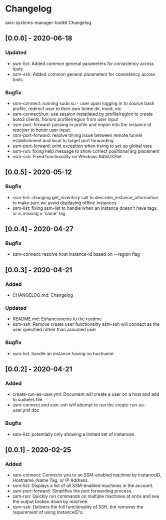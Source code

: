 # Changelog
aws-systems-manager-toolkit Changelog

## [0.0.6] - 2020-06-18
### Updated
- ssm-list: Added common general parameters for consistency across tools
- ssm-ssh: Added common general parameters for consistency across tools
### Bugfix
- ssm-connect: running sudo su - user upon logging in to source bash profile, redirect user to their own home dir, motd, etc
- ssm-connect/run: use session instatiated by profile/region to create boto3 clients, honors profile/region from user input
- ssm-port-forward: passing in profile and region into the instance id resolver to honor user input
- ssm-port-forward: resolve timing issue between remote tunnel establishment and local to target port forwarding
- ssm-port-forward: print exception when trying to set up global vars
- ssm-run: fixing help message to show correct positional arg placement
- ssm-ssh: Fixed functionality on Windows 64bit/32bit

## [0.0.5] - 2020-05-12
### Bugfix
- ssm-list: changing get_inventory call to describe_instance_information to make sure we avoid displaying offline instances
- ssm-list: fixing ssm-list to handle when an instance doesn't have tags, or is missing a 'name' tag

## [0.0.4] - 2020-04-27
### Bugfix
- ssm-connect: resolve host instance-id based on --region flag

## [0.0.3] - 2020-04-21
### Added
- CHANGELOG.md: Changelog
### Updated
- README.md: Enhancements to the readme
- ssm-ssh: Remove create user functionality ssm-ssh will connect as the user specified rather than assumed user
### Bugfix
- ssm-list: handle an instance having no hostname

## [0.0.2] - 2020-04-21
### Added
- create-run-as-user.yml: Document will create a user on a host and add to sudoers file
- ssm-connect and ssm-ssh will attempt to run the create-run-as-user.yml doc
### Bugfix
- ssm-list: potentially only showing a limited set of instances

## [0.0.1] - 2020-02-25
### Added
- ssm-connect: Connects you to an SSM-enabled machine by InstanceID, Hostname, Name Tag, or IP Address.
- ssm-list: Displays a list of all SSM-enabled machines in the account.
- ssm-port-forward: Simplifies the port forwarding process.
- ssm-run: Quickly run commands on multiple machines at once and see the output broken down by machine.
- ssm-ssh: Delivers the full functionality of SSH, but removes the requirement of using InstanceID's.
